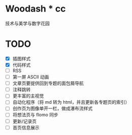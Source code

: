 # Woodash * cc
技术与美学与数字花园

# TODO
- [x] 插图样式
- [x] 代码样式
- [ ] RSS
- [ ] 第一屏 ASCII 动画
- [ ] 文章页要提供回到专题的面包屑导航
- [ ] 注释跳转
- [ ] 更丰富的主视觉
- [ ] 自动化程序（将 md 转为 html，并且更新各专题页的索引）
- [ ] 创作页为图像单开一栏，做成瀑布流样式
- [ ] 将想法页与 flomo 同步
- [ ] 更新/记录页
- [ ] 首页信息展示